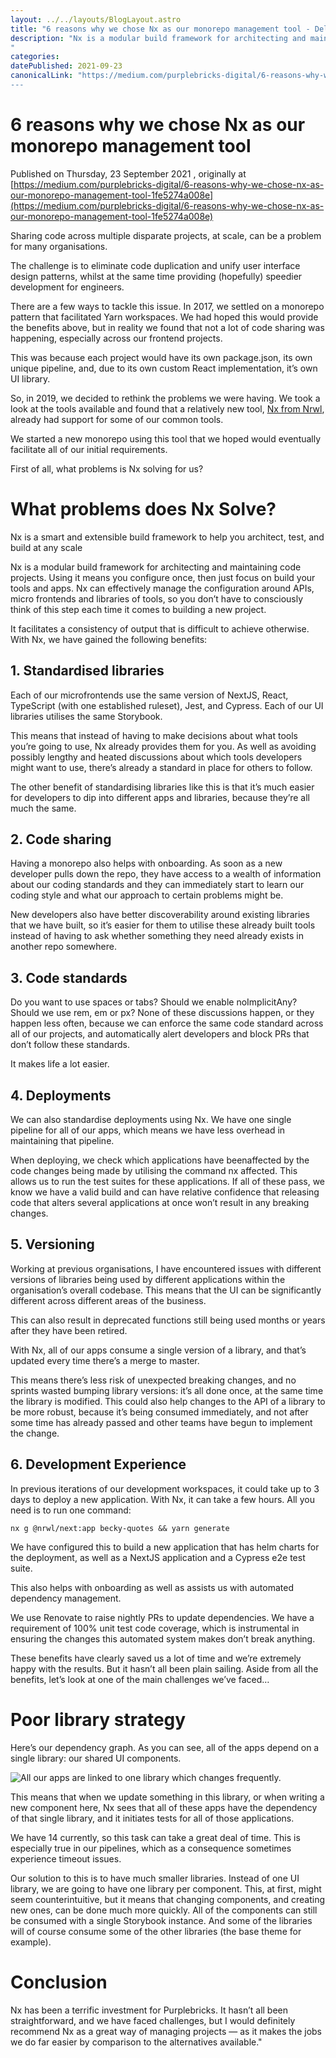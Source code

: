```yaml
---
layout: ../../layouts/BlogLayout.astro
title: "6 reasons why we chose Nx as our monorepo management tool - Delicious Reverie"
description: "Nx is a modular build framework for architecting and maintaining code projects. Using it means you configure once, then just focus on build your tools and apps. Nx can effectively manage the configuration around APIs, micro frontends and libraries of tools, so you don’t have to consciously think of this step each time it comes to building a new project. This is an article I wrote for the Purple Bricks tech blog on the subject.
"
categories:
datePublished: 2021-09-23
canonicalLink: "https://medium.com/purplebricks-digital/6-reasons-why-we-chose-nx-as-our-monorepo-management-tool-1fe5274a008e
---
```

# 6 reasons why we chose Nx as our monorepo management tool

Published on Thursday, 23 September 2021 , originally at [https://medium.com/purplebricks-digital/6-reasons-why-we-chose-nx-as-our-monorepo-management-tool-1fe5274a008e](https://medium.com/purplebricks-digital/6-reasons-why-we-chose-nx-as-our-monorepo-management-tool-1fe5274a008e)

Sharing code across multiple disparate projects, at scale, can be a problem for many organisations.

The challenge is to eliminate code duplication and unify user interface design patterns, whilst at the same time providing (hopefully) speedier development for engineers.

There are a few ways to tackle this issue. In 2017, we settled on a monorepo pattern that facilitated Yarn workspaces. We had hoped this would provide the benefits above, but in reality we found that not a lot of code sharing was happening, especially across our frontend projects.

This was because each project would have its own package.json, its own unique pipeline, and, due to its own custom React implementation, it’s own UI library.

So, in 2019, we decided to rethink the problems we were having. We took a look at the tools available and found that a relatively new tool, [Nx from Nrwl](https://nx.dev/), already had support for some of our common tools.

We started a new monorepo using this tool that we hoped would eventually facilitate all of our initial requirements.

First of all, what problems is Nx solving for us?

# What problems does Nx Solve?

Nx is a smart and extensible build framework to help you architect, test, and build at any scale

Nx is a modular build framework for architecting and maintaining code projects. Using it means you configure once, then just focus on build your tools and apps. Nx can effectively manage the configuration around APIs, micro frontends and libraries of tools, so you don’t have to consciously think of this step each time it comes to building a new project.

It facilitates a consistency of output that is difficult to achieve otherwise. With Nx, we have gained the following benefits:

## 1\. Standardised libraries

Each of our microfrontends use the same version of NextJS, React, TypeScript (with one established ruleset), Jest, and Cypress. Each of our UI libraries utilises the same Storybook.

This means that instead of having to make decisions about what tools you’re going to use, Nx already provides them for you. As well as avoiding possibly lengthy and heated discussions about which tools developers might want to use, there’s already a standard in place for others to follow.

The other benefit of standardising libraries like this is that it’s much easier for developers to dip into different apps and libraries, because they’re all much the same.

## 2\. Code sharing

Having a monorepo also helps with onboarding. As soon as a new developer pulls down the repo, they have access to a wealth of information about our coding standards and they can immediately start to learn our coding style and what our approach to certain problems might be.

New developers also have better discoverability around existing libraries that we have built, so it’s easier for them to utilise these already built tools instead of having to ask whether something they need already exists in another repo somewhere.

## 3\. Code standards

Do you want to use spaces or tabs? Should we enable noImplicitAny? Should we use rem, em or px? None of these discussions happen, or they happen less often, because we can enforce the same code standard across all of our projects, and automatically alert developers and block PRs that don’t follow these standards.

It makes life a lot easier.

## 4\. Deployments

We can also standardise deployments using Nx. We have one single pipeline for all of our apps, which means we have less overhead in maintaining that pipeline.

When deploying, we check which applications have beenaffected by the code changes being made by utilising the command nx affected. This allows us to run the test suites for these applications. If all of these pass, we know we have a valid build and can have relative confidence that releasing code that alters several applications at once won’t result in any breaking changes.

## 5\. Versioning

Working at previous organisations, I have encountered issues with different versions of libraries being used by different applications within the organisation’s overall codebase. This means that the UI can be significantly different across different areas of the business.

This can also result in deprecated functions still being used months or years after they have been retired.

With Nx, all of our apps consume a single version of a library, and that’s updated every time there’s a merge to master.

This means there’s less risk of unexpected breaking changes, and no sprints wasted bumping library versions: it’s all done once, at the same time the library is modified. This could also help changes to the API of a library to be more robust, because it’s being consumed immediately, and not after some time has already passed and other teams have begun to implement the change.

## 6\. Development Experience

In previous iterations of our development workspaces, it could take up to 3 days to deploy a new application. With Nx, it can take a few hours. All you need is to run one command:

```
nx g @nrwl/next:app becky-quotes && yarn generate
```

We have configured this to build a new application that has helm charts for the deployment, as well as a NextJS application and a Cypress e2e test suite.

This also helps with onboarding as well as assists us with automated dependency management.

We use Renovate to raise nightly PRs to update dependencies. We have a requirement of 100% unit test code coverage, which is instrumental in ensuring the changes this automated system makes don’t break anything.

These benefits have clearly saved us a lot of time and we’re extremely happy with the results. But it hasn’t all been plain sailing. Aside from all the benefits, let’s look at one of the main challenges we’ve faced…

# Poor library strategy

Here’s our dependency graph. As you can see, all of the apps depend on a single library: our shared UI components.

![All our apps are linked to one library which changes frequently.](https://d13mv7x44wu31f.cloudfront.net/files/8latlygpp-1czYEm0sqVhiH-kOiltbbxA.png)

This means that when we update something in this library, or when writing a new component here, Nx sees that all of these apps have the dependency of that single library, and it initiates tests for all of those applications.

We have 14 currently, so this task can take a great deal of time. This is especially true in our pipelines, which as a consequence sometimes experience timeout issues.

Our solution to this is to have much smaller libraries. Instead of one UI library, we are going to have one library per component. This, at first, might seem counterintuitive, but it means that changing components, and creating new ones, can be done much more quickly. All of the components can still be consumed with a single Storybook instance. And some of the libraries will of course consume some of the other libraries (the base theme for example).

# Conclusion

Nx has been a terrific investment for Purplebricks. It hasn’t all been straightforward, and we have faced challenges, but I would definitely recommend Nx as a great way of managing projects — as it makes the jobs we do far easier by comparison to the alternatives available."
